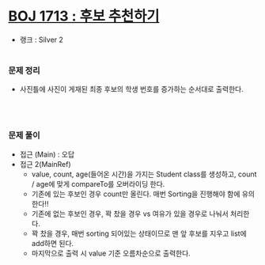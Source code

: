 # [BOJ 1713 : 후보 추천하기](https://www.acmicpc.net/problem/1713)
- 랭크 : Silver 2
  <br><br>
  
### 문제 정리
- 사진틀에 사진이 게재된 최종 후보의 학생 번호를 증가하는 순서대로 출력한다.

   <br><br>

### 문제 풀이
- 접근 (Main) : 오답
- 접근 2(MainRef) 
    - value, count, age(들어온 시간)을 가지는 Student class를 생성하고, count / age에 맞게 compareTo를 오버라이딩 한다.
    - 기존에 있는 후보인 경우 count만 올린다. 매번 Sorting을 진행해야 함에 유의한다!!
    - 기존에 없는 후보인 경우, 꽉 찼을 경우 vs 여유가 있을 경우로 나눠서 처리한다.
    - 꽉 찼을 경우, 매번 sorting 되어있는 상태이므로 맨 앞 후보를 지우고 list에 add하면 된다.
    - 마지막으로 출력 시 value 기준 오름차순으로 출력한다.
  


    
    


    
    


